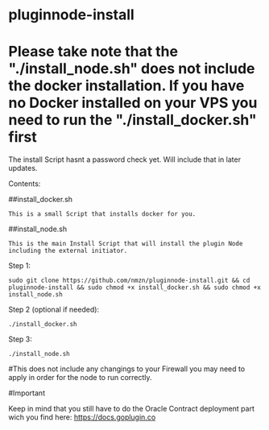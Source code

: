 # pluginnode-install

# Please take note that the "./install_node.sh" does not include the docker installation. If you have no Docker installed on your VPS you need to run the "./install_docker.sh" first

The install Script hasnt a password check yet. Will include that in later updates.

Contents:

  ##install_docker.sh

    This is a small Script that installs docker for you.
  
  ##install_node.sh
  
    This is the main Install Script that will install the plugin Node including the external initiator.
      
    
  Step 1:
      
          
    sudo git clone https://github.com/nmzn/pluginnode-install.git && cd pluginnode-install && sudo chmod +x install_docker.sh && sudo chmod +x install_node.sh
      
  
  Step 2 (optional if needed):
      
    ./install_docker.sh
  
  Step 3:
  
    ./install_node.sh
          
    
   #This does not include any changings to your Firewall you may need to apply in order for the node to run correctly. 
    
   #Important
   
   Keep in mind that you still have to do the Oracle Contract deployment part wich you find here: https://docs.goplugin.co
   
